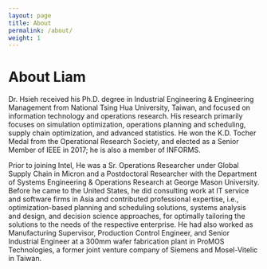 ```yaml
---
layout: page
title: About
permalink: /about/
weight: 1
---
```


# **About Liam**

Dr. Hsieh received his Ph.D. degree in Industrial Engineering & Engineering Management from National Tsing Hua University, Taiwan, and focused on information technology and operations research. His research primarily focuses on simulation optimization, operations planning and scheduling, supply chain optimization, and advanced statistics. He won the K.D. Tocher Medal from the Operational Research Society, and elected as a Senior Member of IEEE in 2017; he is also a member of INFORMS.

Prior to joining Intel, He was a Sr. Operations Researcher under Global Supply Chain in Micron and a Postdoctoral Researcher with the Department of Systems Engineering & Operations Research at George Mason University. Before he came to the United States, he did consulting work at IT service and software firms in Asia and contributed professional expertise, i.e., optimization-based planning and scheduling solutions, systems analysis and design, and decision science approaches, for optimally tailoring the solutions to the needs of the respective enterprise. He had also worked as Manufacturing Supervisor, Production Control Engineer, and Senior Industrial Engineer at a 300mm wafer fabrication plant in ProMOS Technologies, a former joint venture company of Siemens and Mosel-Vitelic in Taiwan.

<!-- <div class="row">
{% include about/skills.html title="Programming Skills" source=site.data.programming-skills %}
{% include about/skills.html title="Other Skills" source=site.data.other-skills %}
</div>

<div class="row">
{% include about/timeline.html %}
</div> -->